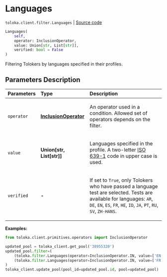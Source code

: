 # Languages
`toloka.client.filter.Languages` | [Source code](https://github.com/Toloka/toloka-kit/blob/v1.2.2/src/client/filter.py#L367)

```python
Languages(
    self,
    operator: InclusionOperator,
    value: Union[str, List[str]],
    verified: bool = False
)
```

Filtering Tolokers by languages specified in their profiles.

## Parameters Description

| Parameters | Type | Description |
| :----------| :----| :-----------|
`operator`|**[InclusionOperator](toloka.client.primitives.operators.InclusionOperator.md)**|<p>An operator used in a condition. Allowed set of operators depends on the filter.</p>
`value`|**Union\[str, List\[str\]\]**|<p>Languages specified in the profile. A two-letter [ISO 639-1](https://en.wikipedia.org/wiki/List_of_ISO_639-1_codes) code in upper case is used.</p>
`verified`|**-**|<p>If set to `True`, only Tolokers who have passed a language test are selected. Tests are available for languages: `AR`, `DE`, `EN`, `ES`, `FR`, `HE`, `ID`, `JA`, `PT`, `RU`, `SV`, `ZH-HANS`.</p>

**Examples:**


```python
from toloka.client.primitives.operators import InclusionOperator

updated_pool = toloka_client.get_pool('38955320')
updated_pool.filter=(
    (toloka.filter.Languages(operator=InclusionOperator.IN, value=['EN', 'DE'], verified=True)) &
    (toloka.filter.Languages(operator=InclusionOperator.IN, value=['FR'], verified=True))
)
toloka_client.update_pool(pool_id=updated_pool.id, pool=updated_pool)
```

